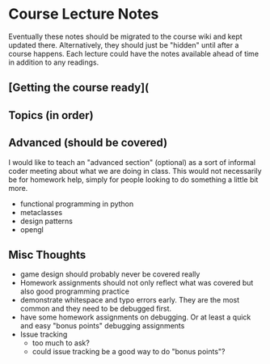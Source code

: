 # Course Lecture Notes

Eventually these notes should be migrated to the course wiki and kept updated there.  Alternatively, they should just be "hidden" until after a course happens.  Each lecture could have the notes available ahead of time in addition to any readings.


## [Getting the course ready](

## Topics (in order)


## Advanced (should be covered)
I would like to teach an "advanced section" (optional) as a sort of informal coder meeting about what we are doing in class.  This would not necessarily be for homework help, simply for people looking to do something a little bit more.
 * functional programming in python
 * metaclasses
 * design patterns
 * opengl

## Misc Thoughts
 * game design should probably never be covered really
 * Homework assignments should not only reflect what was covered but also good programming practice
 * demonstrate whitespace and typo errors early.  They are the most common and they need to be debugged first.
 * have some homework assignments on debugging.  Or at least a quick and easy "bonus points" debugging assignments
 * Issue tracking
    * too much to ask?
    * could issue tracking be a good way to do "bonus points"?


